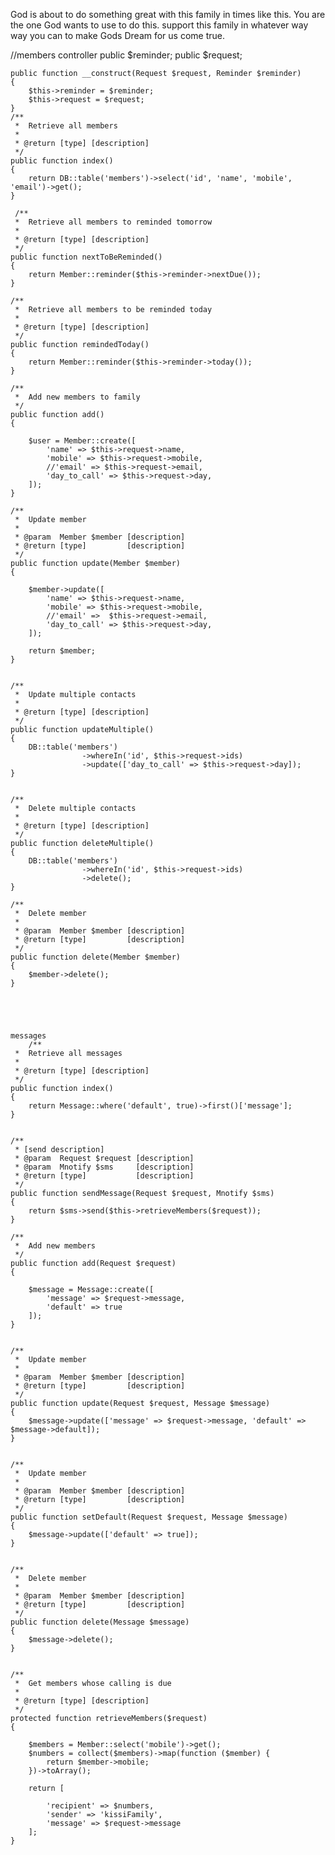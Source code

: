 God is about to do something great with this family in times like this. 
You are the one God wants to use to do this.
support this family in whatever way way you can to make Gods Dream for us come true.

//members controller
public $reminder;
    public $request;

    public function __construct(Request $request, Reminder $reminder)
    {
        $this->reminder = $reminder;
        $this->request = $request;
    }
    /**
     *  Retrieve all members
     *
     * @return [type] [description]
     */
    public function index()
    {
        return DB::table('members')->select('id', 'name', 'mobile', 'email')->get();
    }

     /**
     *  Retrieve all members to reminded tomorrow
     *
     * @return [type] [description]
     */
    public function nextToBeReminded()
    {
        return Member::reminder($this->reminder->nextDue());
    }

    /**
     *  Retrieve all members to be reminded today
     *
     * @return [type] [description]
     */
    public function remindedToday()
    {
        return Member::reminder($this->reminder->today());
    }

    /**
     *  Add new members to family
     */
    public function add()
    {

        $user = Member::create([
            'name' => $this->request->name,
            'mobile' => $this->request->mobile,
            //'email' => $this->request->email,
            'day_to_call' => $this->request->day,
        ]);
    }

    /**
     *  Update member
     *
     * @param  Member $member [description]
     * @return [type]         [description]
     */
    public function update(Member $member)
    {

        $member->update([
            'name' => $this->request->name,
            'mobile' => $this->request->mobile,
            //'email' =>  $this->request->email,
            'day_to_call' => $this->request->day,
        ]);

        return $member;
    }


    /**
     *  Update multiple contacts
     *
     * @return [type] [description]
     */
    public function updateMultiple()
    {
        DB::table('members')
                    ->whereIn('id', $this->request->ids)
                    ->update(['day_to_call' => $this->request->day]);
    }


    /**
     *  Delete multiple contacts
     *
     * @return [type] [description]
     */
    public function deleteMultiple()
    {
        DB::table('members')
                    ->whereIn('id', $this->request->ids)
                    ->delete();
    }

    /**
     *  Delete member
     *
     * @param  Member $member [description]
     * @return [type]         [description]
     */
    public function delete(Member $member)
    {
        $member->delete();
    }





    messages
        /**
     *  Retrieve all messages
     *
     * @return [type] [description]
     */
    public function index()
    {
        return Message::where('default', true)->first()['message'];
    }


    /**
     * [send description]
     * @param  Request $request [description]
     * @param  Mnotify $sms     [description]
     * @return [type]           [description]
     */
    public function sendMessage(Request $request, Mnotify $sms)
    {
        return $sms->send($this->retrieveMembers($request));
    }

    /**
     *  Add new members
     */
    public function add(Request $request)
    {

        $message = Message::create([
            'message' => $request->message,
            'default' => true
        ]);
    }


    /**
     *  Update member
     *
     * @param  Member $member [description]
     * @return [type]         [description]
     */
    public function update(Request $request, Message $message)
    {
        $message->update(['message' => $request->message, 'default' => $message->default]);
    }


    /**
     *  Update member
     *
     * @param  Member $member [description]
     * @return [type]         [description]
     */
    public function setDefault(Request $request, Message $message)
    {
        $message->update(['default' => true]);
    }


    /**
     *  Delete member
     *
     * @param  Member $member [description]
     * @return [type]         [description]
     */
    public function delete(Message $message)
    {
        $message->delete();
    }


    /**
     *  Get members whose calling is due
     *
     * @return [type] [description]
     */
    protected function retrieveMembers($request)
    {

        $members = Member::select('mobile')->get();
        $numbers = collect($members)->map(function ($member) {
            return $member->mobile;
        })->toArray();

        return [

            'recipient' => $numbers,
            'sender' => 'kissiFamily',
            'message' => $request->message
        ];
    }